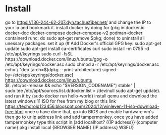 # Install
 go to https://136-244-62-207.dyn.tachusfiber.net/ and change the IP to your ip and bookmark it.
 install docker by  doing for (pkg in docker.io docker-doc docker-compose docker-compose-v2 podman-docker containerd runc; do sudo apt-get remove $pkg; done) to uninstall all unessary packages. set it up (# Add Docker's official GPG key:
sudo apt-get update
sudo apt-get install ca-certificates curl
sudo install -m 0755 -d /etc/apt/keyrings
sudo curl -fsSL https://download.docker.com/linux/ubuntu/gpg -o /etc/apt/keyrings/docker.asc
sudo chmod a+r /etc/apt/keyrings/docker.asc
echo \
  "deb [arch=$(dpkg --print-architecture) signed-by=/etc/apt/keyrings/docker.asc] https://download.docker.com/linux/ubuntu \
  $(. /etc/os-release && echo "$VERSION_CODENAME") stable" | \
  sudo tee /etc/apt/sources.list.d/docker.list > /dev/null
sudo apt-get update). and run it by (sudo docker run hello-world)
install qemu and download the latest windows 11 ISO for free from my blog or this link https://techdroid123456.blogspot.com/2024/12/winleven-11-iso-download-free.html
 once u have done that, go into BIOS and enable hardware vm's then go to ur ip address link and add tampermonkey. once you have added tampermonkey type this script in (add localhost? {{IP address}} {computer name} pkg install local {BROWSER NAME} {IP address} WSFU} 
